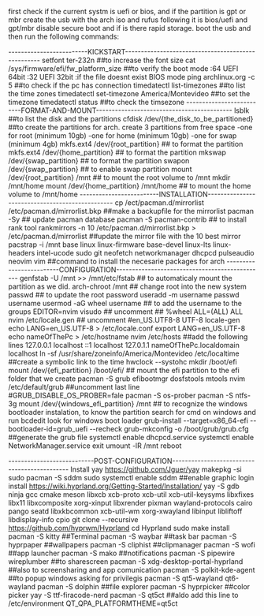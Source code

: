 first check if the current systm is uefi or bios, and if the partition is gpt or mbr
create the usb with the arch iso and rufus following it is bios/uefi and gpt/mbr
disable secure boot and if is there rapid storage.
boot the usb and then run the following commands:

-------------------------KICKSTART---------------------------------------------------
setfont ter-232n                                ##to increase the font size
cat /sys/firmware/efi/fw_platform_size          ##to verify the boot mode :64 UEFI 64bit :32 UEFI 32bit :if the file doesnt exist BIOS mode
ping archlinux.org -c 5                         ##to check if the pc has connection
timedatectl list-timezones                      ##to list the time zones
timedatectl set-timezone America/Montevideo     ##to set the timezone
timedatectl status                              ##to check the timsezone
--------------------------FORMAT-AND-MOUNT-------------------------------------------
lsblk                                           ##to list the disk and the partitions
cfdisk /dev/{the_disk_to_be_partitioned}          ##to create the partitions for arch.
                                                create 3 partitions from free space
                                                    -one for root (minimum 10gb)
                                                    -one for home (minimum 10gb)
                                                    -one for swap (minimum 4gb)
mkfs.ext4 /dev/{root_partition}                 ## to format the partition
mkfs.ext4 /dev/{home_partition}                 ## to format the partition
mkswap /dev/{swap_partition}                    ## to format the partition
swapon /dev/{swap_partition}                    ## to enable swap partition
mount /dev/{root_partition} /mnt                ## to mount the root volume to /mnt
mkdir /mnt/home
mount /dev/{home_partition} /mnt/home           ## to mount the home volume to /mnt/home
-------------------------INSTALLATION------------------------------------------------
cp /ect/pacman.d/mirrorlist /etc/pacman.d/mirrorlist.bkp        ##make a backupfile for the mirrorlist
pacman -Sy                                      ## update pacman database
pacman -S pacman-contrib                        ## to install rank tool
rankmirrors -n 10 /etc/pacman.d/mirrorlist.bkp > /etc/pacman.d/mirrorlist       ##update the mirror file with the 10 best mirror
pacstrap -i /mnt base linux linux-firmware base-devel linux-lts linux-headers intel-ucode sudo git neofetch networkmanager dhcpcd pulseaudio neovim vim                 ##command to install the necesarie packages for arch
-------------------------CONFIGURATION-----------------------------------------------
genfstab -U /mnt >> /mnt/etc/fstab              ## to automaticaly mount the partition as we did.
arch-chroot /mnt                                ## change root into the new system
passwd                                          ## to update the root password
useradd -m username
passwd username
usermod -aG wheel username        ## to add the username to the groups
EDITOR=nvim visudo                              ## uncomment ## %wheel ALL=(ALL) ALL
nvim /etc/locale.gen                            ## uncomment #en_US.UTF8-8 UTF-8
locale-gen
echo LANG=en_US.UTF-8 > /etc/locale.conf
export LANG=en_US.UTF-8
echo nameOfThePc > /etc/hostname
nvim /etc/hosts                                 ##add the following lines 
                                                    127.0.0.1       localhost
                                                    ::1             localhost
                                                    127.0.1.1       nameOfThePc.localdomain     localhost
ln -sf /usr/share/zoneinfo/America/Montevideo /etc/localtime        ##create a symbolic link to the time
hwclock --systohc
mkdir /boot/efi
mount /dev/{efi_partition} /boot/efi/           ## mount the efi partition to the efi folder that we create
pacman -S grub efibootmgr dosfstools mtools
nvim /etc/default/grub                          ##uncomment last line #GRUB_DISABLE_OS_PROBER=fale
pacman -S os-prober
pacman -S ntfs-3g
mount /dev/{windows_efi_partition} /mnt                ## to recognize the windows bootloader instalation, to know the partition search for cmd on windows and run bcdedit look for windows boot loader 
grub-install --target=x86_64-efi --bootloader-id=grub_uefi --recheck
grub-mkconfig -o /boot/grub/grub.cfg            ##generate the grub file
systemctl enable dhcpcd.service
systemctl enable NetworkManager.service
exit
umount -lR /mnt
reboot

---------------------------POST-CONFIGURATION---------------------------------------------
Install yay https://github.com/Jguer/yay
    makepkg -si
sudo pacman -S sddm 
sudo systemctl enable sddm                  ##enable graphic login
install https://wiki.hyprland.org/Getting-Started/Installation/
    yay -S gdb ninja gcc cmake meson libxcb xcb-proto xcb-util xcb-util-keysyms libxfixes libx11 libxcomposite xorg-xinput libxrender pixman wayland-protocols cairo pango seatd libxkbcommon xcb-util-wm xorg-xwayland libinput libliftoff libdisplay-info cpio
    git clone --recursive https://github.com/hyprwm/Hyprland
    cd Hyprland
    sudo make install
pacman -S kitty     ##Terminal
pacman -S waybar    ##task bar
pacman -S hyprpaper ##wallpapers
pacman -S cliphist  ##clipmanager
pacman -S wofi      ##app launcher
pacman -S mako      ##notifications
pacman -S pipewire wireplumber ##to sharescreen
pacman -S xdg-desktop-portal-hyprland   ##also to screensharing and app comunication
pacman -S polkit-kde-agent  ##to popup windows asking for privilegis
pacman -S qt5-wayland qt6-wayland
pacman -S dolphin   ##file explorer
pacman -S hyprpicker ##color picker
yay -S ttf-firacode-nerd
pacman -S qt5ct     ##aldo add this line to /etc/environment  QT_QPA_PLATFORMTHEME=qt5ct

